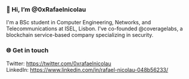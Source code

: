 ### 👋 Hi, I’m @0xRafaelnicolau

I'm a BSc student in Computer Engineering, Networks, and Telecommunications at ISEL, Lisbon. I've co-founded @coveragelabs, a blockchain service-based company specializing in security.

### 🌐 Get in touch

Twitter: https://twitter.com/0xrafaelnicolau
<br/>
LinkedIn: https://www.linkedin.com/in/rafael-nicolau-048b56233/
<br/>
